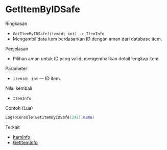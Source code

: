 # GetItemByIDSafe

Ringkasan
- `GetItemByIDSafe(itemid: int) -> ItemInfo`
- Mengambil data item berdasarkan ID dengan aman dari database item.

Penjelasan
- Pilihan aman untuk ID yang valid; mengembalikan detail lengkap item.

Parameter
- `itemid: int` — ID item.

Nilai kembali
- `ItemInfo`

Contoh (Lua)
```lua
LogToConsole(GetItemByIDSafe(242).name)
```

Terkait
- [ItemInfo](../structures/ItemInfo.md)
- [GetItemInfo](GetItemInfo.md)
